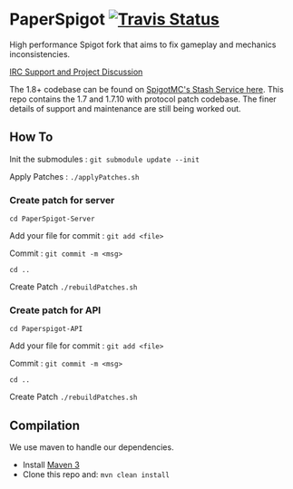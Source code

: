 PaperSpigot [![Travis Status](https://travis-ci.org/PaperSpigot/PaperSpigot.svg?branch=master)](https://travis-ci.org/PaperSpigot/PaperSpigot)
===========

High performance Spigot fork that aims to fix gameplay and mechanics inconsistencies.

[IRC Support and Project Discussion](http://irc.spi.gt/iris/?channels=PaperSpigot)

The 1.8+ codebase can be found on [SpigotMC's Stash Service here](https://hub.spigotmc.org/stash/projects/PAPER). This repo contains the 1.7 and 1.7.10 with protocol patch codebase. The finer details of support and maintenance are still being worked out.

How To
-----------

Init the submodules : `git submodule update --init`

Apply Patches : `./applyPatches.sh`

### Create patch for server ###

`cd PaperSpigot-Server`

Add your file for commit : `git add <file>`

Commit : `git commit -m <msg>`

`cd ..`

Create Patch `./rebuildPatches.sh`

### Create patch for API ###

`cd Paperspigot-API`

Add your file for commit : `git add <file>`

Commit : `git commit -m <msg>`

`cd ..`

Create Patch `./rebuildPatches.sh`




Compilation
-----------

We use maven to handle our dependencies.

* Install [Maven 3](http://maven.apache.org/download.html)
* Clone this repo and: `mvn clean install`
